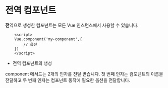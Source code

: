 # 전역 컴포넌트
<strong>전</strong>역으로 생성한 컴포넌트는 모든 Vue 인스턴스에서 사용할 수 있습니다.

```
    <script>
    Vue.component('my-component',{
        // 옵션
    })
    </script>
```
- 전역 컴포넌트의 생성 

component 메서드는 2개의 인자를 전달 받습니다. 첫 번째 인자는 컴포넌트의 이름을 전달하고 두 번째 인자는 컴포넌트 동작에 필요한 옵션을 전달합니다.
